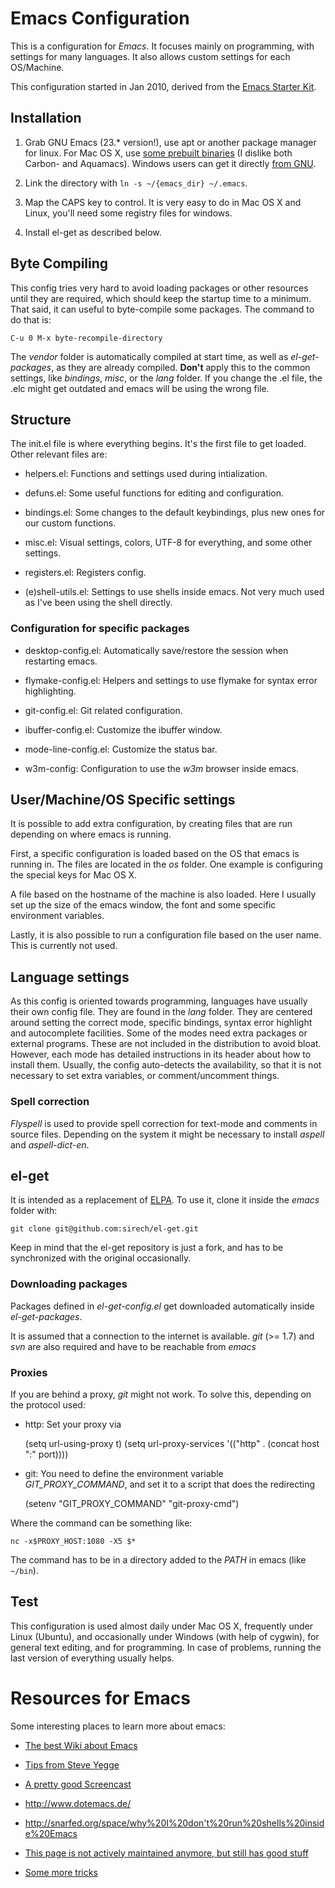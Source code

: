 # Emacs Configuration

This is a configuration for _Emacs_. It focuses mainly on programming,
with settings for many languages. It also allows custom settings for
each OS/Machine.

This configuration started in Jan 2010, derived from the [Emacs
Starter Kit](http://github.com/technomancy/emacs-starter-kit/).

## Installation

1. Grab GNU Emacs (23.* version!), use apt or another package manager
for linux. For Mac OS X, use [some prebuilt
binaries](http://emacsformacosx.com/) (I dislike both Carbon- and
Aquamacs). Windows users can get it directly [from
GNU](http://ftp.gnu.org/pub/gnu/emacs/windows/emacs-23.1-bin-i386.zip).

2. Link the directory with `ln -s ~/{emacs_dir} ~/.emacs`.

3. Map the CAPS key to control. It is very easy to do in Mac OS X and
Linux, you'll need some registry files for windows.

4. Install el-get as described below.

## Byte Compiling

This config tries very hard to avoid loading packages or other
resources until they are required, which should keep the startup time
to a minimum. That said, it can useful to byte-compile some
packages. The command to do that is:

`C-u 0 M-x byte-recompile-directory`

The _vendor_ folder is automatically compiled at start time, as well
as _el-get-packages_, as they are already compiled. __Don't__ apply
this to the common settings, like _bindings_, _misc_, or the _lang_
folder. If you change the .el file, the .elc might get outdated and
emacs will be using the wrong file.

## Structure

The init.el file is where everything begins. It's the first file to
get loaded. Other relevant files are:

* helpers.el: Functions and settings used during intialization.

* defuns.el: Some useful functions for editing and configuration.

* bindings.el: Some changes to the default keybindings, plus new ones
  for our custom functions.

* misc.el: Visual settings, colors, UTF-8 for everything, and some
  other settings.

* registers.el: Registers config.

* (e)shell-utils.el: Settings to use shells inside emacs. Not very
  much used as I've been using the shell directly.

### Configuration for specific packages

* desktop-config.el: Automatically save/restore the session when
  restarting emacs.

* flymake-config.el: Helpers and settings to use flymake for syntax
  error highlighting.

* git-config.el: Git related configuration.

* ibuffer-config.el: Customize the ibuffer window.

* mode-line-config.el: Customize the status bar.

* w3m-config: Configuration to use the _w3m_ browser inside emacs.

## User/Machine/OS Specific settings

It is possible to add extra configuration, by creating files that are
run depending on where emacs is running.

First, a specific configuration is loaded based on the OS that emacs is
running in. The files are located in the _os_ folder. One example is
configuring the special keys for Mac OS X.

A file based on the hostname of the machine is also loaded. Here I
usually set up the size of the emacs window, the font and some
specific environment variables.

Lastly, it is also possible to run a configuration file based on the
user name. This is currently not used.

## Language settings

As this config is oriented towards programming, languages have usually
their own config file. They are found in the _lang_ folder. They are
centered around setting the correct mode, specific bindings, syntax
error highlight and autocomplete facilities. Some of the modes need
extra packages or external programs. These are not included in the
distribution to avoid bloat. However, each mode has detailed
instructions in its header about how to install them. Usually, the
config auto-detects the availability, so that it is not necessary to
set extra variables, or comment/uncomment things.

### Spell correction

_Flyspell_ is used to provide spell correction for text-mode and
comments in source files. Depending on the system it might be
necessary to install _aspell_ and _aspell-dict-en_.

## el-get

It is intended as a replacement of [ELPA](http://tromey.com/elpa). To
use it, clone it inside the _emacs_ folder with:

`git clone git@github.com:sirech/el-get.git`

Keep in mind that the el-get repository is just a fork, and has to be
synchronized with the original occasionally.

### Downloading packages

Packages defined in _el-get-config.el_ get downloaded automatically
inside _el-get-packages_.

It is assumed that a connection to the internet is available. _git_
(>= 1.7) and _svn_ are also required and have to be reachable from
_emacs_

### Proxies

If you are behind a proxy, _git_ might not work. To solve this,
depending on the protocol used:

* http: Set your proxy via

    (setq url-using-proxy t)
    (setq url-proxy-services
      '(("http" . (concat host ":" port))))

* git: You need to define the environment variable
  _GIT_PROXY_COMMAND_, and set it to a script that does the
  redirecting
  
    (setenv "GIT_PROXY_COMMAND" "git-proxy-cmd")
    
Where the command can be something like:

    nc -x$PROXY_HOST:1080 -X5 $*
    
The command has to be in a directory added to the _PATH_ in emacs
(like `~/bin`).

## Test

This configuration is used almost daily under Mac OS X, frequently
under Linux (Ubuntu), and occasionally under Windows (with help of
cygwin), for general text editing, and for programming. In case of
problems, running the last version of everything usually helps.

# Resources for Emacs

Some interesting places to learn more about emacs:

* [The best Wiki about Emacs](www.emacswiki.org)

* [Tips from Steve
  Yegge](http://steve.yegge.googlepages.com/effective-emacs)

* [A pretty good Screencast](http://peepcode.com/products/meet-emacs)

* http://www.dotemacs.de/

* http://snarfed.org/space/why%20I%20don't%20run%20shells%20inside%20Emacs
  
* [This page is not actively maintained anymore, but still has good
  stuff](http://emacsblog.org/)
  
* [Some more tricks](http://sachachua.com/wp/category/emacs/)
